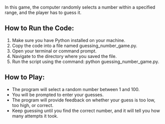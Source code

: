 In this game, the computer randomly selects a number within a specified range, and the player has to guess it.

## How to Run the Code:
1. Make sure you have Python installed on your machine.
2. Copy the code into a file named guessing_number_game.py.
3. Open your terminal or command prompt.
4. Navigate to the directory where you saved the file.
5. Run the script using the command: python guessing_number_game.py.

## How to Play:
- The program will select a random number between 1 and 100.
- You will be prompted to enter your guesses.
- The program will provide feedback on whether your guess is too low, too high, or correct.
- Keep guessing until you find the correct number, and it will tell you how many attempts it took.
